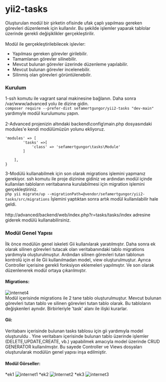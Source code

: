 # yii2-tasks
Oluşturulan modül bir şirketin ofisinde ufak çaplı yapılması gereken görevleri düzenlemek için kullanılır. Bu şekilde işlemler yaparak tablolar üzerinde gerekli değişiklikler gerçekleştirilir.
<br/> <br/>
Modül ile gerçekleştirilebilecek işlevler:
- Yapılması gereken görevler girilebilir.
- Tamamlanan görevler silinebilir.
- Mevcut bulunan görevler üzerinde düzenleme yapılabilir.
- Mevcut bulunan görevler incelenebilir.
- Silinmiş olan görevleri görüntülenebilir.
### Kurulum
1-ssh komutu ile vagrant sanal makinesine bağlanın. Daha sonra /var/www/advanced yolu ile dizine gidin.
<br/>
   `composer require --prefer-dist sefamertgungor/yii2-tasks "dev-main"` yardımıyle modül kurulumunu yapın.
<br/><br/>
2-Advanced projenizin altındaki backend\config\main.php dosyasındaki modules'e kendi modülümüzün yolunu ekliyoruz.
<br/>
```
'modules' => [
        'tasks' =>[
            'class' => 'sefamertgungor\tasks\Module'
        ]

    ],
}

```
3-Modülü kullanabilmek için son olarak migrations işlemini yapmanız gerekiyor. ssh komutu ile proje dizinine gidiniz ve ardından modül içinde kullanılan tabloların veritabanına kurulabilmesi için migration işlemini gerçekleştiriniz.<br/>
`php yii migrate/up --migrationPath=@vendor/sefamertgungor/yii2-tasks/src/migrations` İşlemini yaptıktan sonra artık modül kullanılabilir hale geldi.
<br/><br/>
http://advanced/backend/web/index.php?r=tasks/tasks/index adresine giderek modülü kullanabilirsiniz.
### Modül Genel Yapısı
İlk önce modülün genel iskeleti Gii kullanılarak yaratılmıştır. Daha sonra ek olarak silinen görevleri tutacak olan veritabanındaki tablo migrations yardımıyla oluşturulmuştur. Ardından silinen görevleri tutan tablonun kontrolü için el ile Gii kullanılmadan model, view oluşturulmuştur. Ayrıca Controller içerisine gerekli fonksiyon eklemeleri yapılmıştır. Ve son olarak düzenlenerek modül ortaya çıkarılmıştır. 
#### Migrations:
![internet4](https://user-images.githubusercontent.com/72219337/104810965-3a3da300-5809-11eb-9fe8-602fd1c8a7a5.jpg)<br/>
Modül içerisinde migrations ile 2 tane tablo oluşturulmuştur. Mevcut bulunan görevleri tutan tablo ve silinen görevleri tutan tablo olarak. Bu tabloların değişkenleri aynıdır. Birbirleriyle 'task' alanı ile ilişki kurarlar.
#### Gii:
Veritabanı içerisinde bulunan tasks tablosu için gii yardımıyla model oluşturuldu . Yine veritabanı içerisinde bulunan tablo üzerinde işlemler (DELETE,UPDATE,CREATE, vb.) yapabilmek amacıyla model üzerinde CRUD GENERATOR kullanılmıştır. Bu sayede Controller ve Views dosyaları oluşturularak modülün genel yapısı inşa edilmiştir.
#### Modül Görseller:
*ek1 ![internet1](https://user-images.githubusercontent.com/72219337/104810915-fd71ac00-5808-11eb-8f10-485e08b3b90d.jpg)
*ek2 ![Internet2](https://user-images.githubusercontent.com/72219337/104810934-1712f380-5809-11eb-9b62-c47c0ce9d136.jpg)
*ek3 ![internet3](https://user-images.githubusercontent.com/72219337/104810939-2134f200-5809-11eb-92ce-01a9cf1f633b.jpg)
